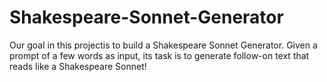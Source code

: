 # Shakespeare-Sonnet-Generator
Our goal in this projectis to build a Shakespeare Sonnet Generator. Given a prompt of a few words as input, its task is to generate follow-on text that reads like a Shakespeare Sonnet!
